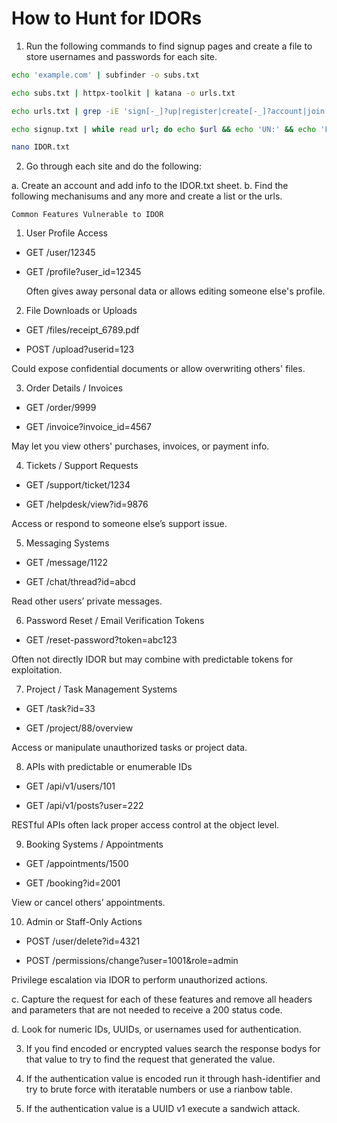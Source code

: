 # How to Hunt for IDORs

1. Run the following commands to find signup pages and create a file to store usernames and passwords for each site.

```bash
echo 'example.com' | subfinder -o subs.txt

echo subs.txt | httpx-toolkit | katana -o urls.txt

echo urls.txt | grep -iE 'sign[-_]?up|register|create[-_]?account|join[-_]?now' | sort -u > signup.txt

echo signup.txt | while read url; do echo $url && echo 'UN:' && echo 'PW' > IDOR.txt; done

nano IDOR.txt
```

2. Go through each site and do the following:

a. Create an account and add info to the IDOR.txt sheet.
b. Find the following mechanisums and any more and create a list or the urls.

`Common Features Vulnerable to IDOR`
1. User Profile Access

- GET /user/12345

- GET /profile?user_id=12345

  Often gives away personal data or allows editing someone else's profile.

2. File Downloads or Uploads

- GET /files/receipt_6789.pdf

- POST /upload?userid=123

Could expose confidential documents or allow overwriting others' files.

3. Order Details / Invoices

- GET /order/9999

- GET /invoice?invoice_id=4567

May let you view others' purchases, invoices, or payment info.

4. Tickets / Support Requests

- GET /support/ticket/1234

- GET /helpdesk/view?id=9876

Access or respond to someone else’s support issue.

5. Messaging Systems

- GET /message/1122

- GET /chat/thread?id=abcd

Read other users’ private messages.

6. Password Reset / Email Verification Tokens

- GET /reset-password?token=abc123

Often not directly IDOR but may combine with predictable tokens for exploitation.

7. Project / Task Management Systems

- GET /task?id=33

- GET /project/88/overview

Access or manipulate unauthorized tasks or project data.

8. APIs with predictable or enumerable IDs

- GET /api/v1/users/101

- GET /api/v1/posts?user=222

RESTful APIs often lack proper access control at the object level.

9. Booking Systems / Appointments

- GET /appointments/1500

- GET /booking?id=2001

View or cancel others’ appointments.

10. Admin or Staff-Only Actions

- POST /user/delete?id=4321

- POST /permissions/change?user=1001&role=admin

Privilege escalation via IDOR to perform unauthorized actions.


c. Capture the request for each of these features and remove all headers and parameters that are not needed to receive a 200 status code.

d. Look for numeric IDs, UUIDs, or usernames used for authentication.

3. If you find encoded or encrypted values search the response bodys for that value to try to find the request that generated the value. 

4. If the authentication value is encoded run it through hash-identifier and try to brute force with iteratable numbers or use a rianbow table.

5. If the authentication value is a UUID v1 execute a sandwich attack.
